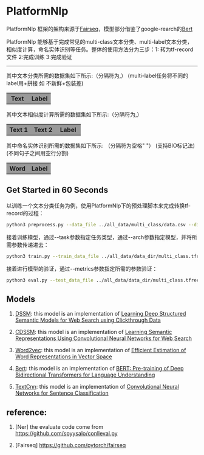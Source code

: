# PlatformNlp
PlatformNlp 框架的架构来源于[Fairseq](https://github.com/pytorch/fairseq)，模型部分借鉴了google-rearch的[Bert](https://github.com/google-research/bert)


PlatformNlp 能够基于完成常见的multi-class文本分类、multi-label文本分类，相似度计算，命名实体识别等任务。整体的使用方法分为三步：1: 转为tf-record文件 2:完成训练 3:完成验证

---
其中文本分类所需的数据集如下所示:（分隔符为,） (multi-label任务将不同的label用+拼接 如 不新鲜+包装差)
<table>
  <tr>
    <th width=50%, bgcolor=#999999 >Text</th> 
    <th width="50%", bgcolor=#999999>Label</th>
  </tr>
</table>

其中文本相似度计算所需的数据集如下所示:（分隔符为,）
<table>
  <tr>
    <th width=33%, bgcolor=#999999 >Text 1</th> 
    <th width=33%, bgcolor=#999999>Text 2</th>
    <th width="34%", bgcolor=#999999>Label</th>
  </tr>
</table>

其中命名实体识别所需的数据集如下所示: （分隔符为空格" "） (支持BIO标记法) (不同句子之间用空行分割)
<table>
  <tr>
    <th width=50%, bgcolor=#999999 >Word</th> 
    <th width=50%, bgcolor=#999999>Label</th>
  </tr>
</table>


## Get Started in 60 Seconds

以训练一个文本分类任务为例，使用PlatformNlp下的预处理脚本来完成转换tf-record的过程：

```sh
python3 preprocess.py --data_file ../all_data/multi_class/data.csv --dict_file ../all_data/dict/vocab.txt --output_dir ../all_data/eval_data/ --type train --word_format char --label_file ../all_data/data_dir/labels.pkl --output_file ../all_data/eval_data/multi_class.tfrecord --max_seq_length 200
```

接着训练模型，通过--task参数指定任务类型，通过--arch参数指定模型，并将所需参数传递进去：
```sh
python3 train.py --train_data_file ../all_data/data_dir/multi_class.tfrecord --output_dir ../all_data/train_output/ --max_seq_length 200 --arch textcnn --embedding_size 128 --filter_sizes 2,3,4 --num_filters 128 --l2_reg_lambda 0.1 --drop_prob 0.1 --initializer_range 0.1 --label_file ../all_data/data_dir/labels.pkl --batch_size 32 --vocab_size 21128 --num_classes 2 --epoch 1 --device_map "0" --criterion multi_class_cross_entropy
```

接着进行模型的验证，通过--metrics参数指定所需的参数验证：

```sh
python3 eval.py --test_data_file ../all_data/data_dir/multi_class.tfrecord --output_dir ../all_data/test_output/ --model_dir ../all_data/train_output/ --init_checkpoint model.ckpt-2497 --max_seq_length 200 --arch textcnn --embedding_size 128 --filter_sizes 2,3,4 --num_filters 128 --l2_reg_lambda 0.1 --drop_prob 0.1 --initializer_range 0.1 --label_file ../all_data/data_dir/labels.pkl --batch_size 32 --vocab_size 21128 --num_classes 2 --epoch 1 --device_map "0" --criterion multi_class_cross_entropy --metrics multi_class_cross_entry_metrics

```


## Models

1. [DSSM](https://github.com/NTMC-Community/MatchZoo/tree/master/matchzoo/models/dssm.py): this model is an implementation of <a href="https://www.microsoft.com/en-us/research/wp-content/uploads/2016/02/cikm2013_DSSM_fullversion.pdf">Learning Deep Structured Semantic Models for Web Search using Clickthrough Data</a>

2. [CDSSM](https://github.com/NTMC-Community/MatchZoo/tree/master/matchzoo/models/cdssm.py): this model is an implementation of <a href="https://www.microsoft.com/en-us/research/publication/learning-semantic-representations-using-convolutional-neural-networks-for-web-search/">Learning Semantic Representations Using Convolutional Neural Networks for Web Search</a>

3. [Word2vec](https://github.com/tensorflow/tensorflow/blob/r0.12/tensorflow/examples/tutorials/word2vec/word2vec_basic.py): this model is an implementation of <a href="https://arxiv.org/abs/1301.3781v3">Efficient Estimation of Word Representations in Vector Space</a>

4. [Bert](https://github.com/google-research/bert): this model is an implementation of <a href="https://arxiv.org/abs/1810.04805">BERT: Pre-training of Deep Bidirectional Transformers for Language Understanding</a>

5. [TextCnn](https://github.com/dennybritz/cnn-text-classification-tf): this model is an implementation of <a href="https://arxiv.org/abs/1408.5882">Convolutional Neural Networks for Sentence Classification</a>

## reference:

1. [Ner] the evaluate code come from https://github.com/spyysalo/conlleval.py

2. [Fairseq] https://github.com/pytorch/fairseq


